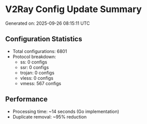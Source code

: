 # V2Ray Config Update Summary
Generated on: 2025-09-26 08:15:11 UTC

## Configuration Statistics
- Total configurations: 6801
- Protocol breakdown:
  - ss: 0 configs
  - ssr: 0 configs
  - trojan: 0 configs
  - vless: 0 configs
  - vmess: 567 configs

## Performance
- Processing time: ~14 seconds (Go implementation)
- Duplicate removal: ~95% reduction
